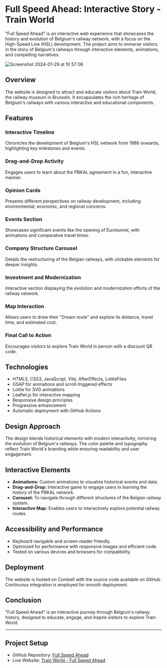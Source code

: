 # Full Speed Ahead: Interactive Story - Train World

"Full Speed Ahead" is an interactive web experience that showcases the history and evolution of Belgium's railway network, with a focus on the High-Speed Line (HSL) development. The project aims to immerse visitors in the story of Belgium's railways through interactive elements, animations, and compelling narratives.


![Screenshot 2024-01-29 at 10 57 06](https://github.com/Marat200118/Full-Spead-Ahead/assets/37581663/b3d540b4-c3fe-491c-b7c9-e3e0a59de46d)

## Overview

The website is designed to attract and educate visitors about Train World, the railway museum in Brussels. It encapsulates the rich heritage of Belgium's railways with various interactive and educational components.

## Features

### Interactive Timeline
Chronicles the development of Belgium's HSL network from 1986 onwards, highlighting key milestones and events.

### Drag-and-Drop Activity
Engages users to learn about the PBKAL agreement in a fun, interactive manner.

### Opinion Cards
Presents different perspectives on railway development, including environmental, economic, and regional concerns.

### Events Section
Showcases significant events like the opening of Eurotunnel, with animations and comparative travel times.

### Company Structure Carousel
Details the restructuring of the Belgian railways, with clickable elements for deeper insights.

### Investment and Modernization
Interactive section displaying the evolution and modernization efforts of the railway network.

### Map Interaction
Allows users to draw their "Dream route" and explore its distance, travel time, and estimated cost.

### Final Call to Action
Encourages visitors to explore Train World in person with a discount QR code.

## Technologies

- HTML5, CSS3, JavaScript, Vite, AfterEffects, LottieFiles
- GSAP for animations and scroll-triggered effects
- Lottie for SVG animations
- Leaflet.js for interactive mapping
- Responsive design principles
- Progressive enhancement
- Automatic deployment with GitHub Actions

## Design Approach

The design blends historical elements with modern interactivity, mirroring the evolution of Belgium's railways. The color palette and typography reflect Train World's branding while ensuring readability and user engagement.

## Interactive Elements

- **Animations:** Custom animations to visualize historical events and data.
- **Drag-and-Drop:** Interactive game to engage users in learning the history of the PBKAL network.
- **Carousel:** To navigate through different structures of the Belgian railway system.
- **Interactive Map:** Enables users to interactively explore potential railway routes.

## Accessibility and Performance

- Keyboard navigable and screen-reader friendly.
- Optimized for performance with responsive images and efficient code.
- Tested on various devices and browsers for compatibility.

## Deployment

The website is hosted on Combell with the source code available on GitHub. Continuous integration is employed for smooth deployment.


## Conclusion

"Full Speed Ahead" is an interactive journey through Belgium's railway history, designed to educate, engage, and inspire visitors to explore Train World.

---

## Project Setup

- GitHub Repository: [Full Speed Ahead](https://github.com/Marat200118/Full-Spead-Ahead)
- Live Website: [Train World - Full Speed Ahead](https://marats-samigullins.com/integration3/)

